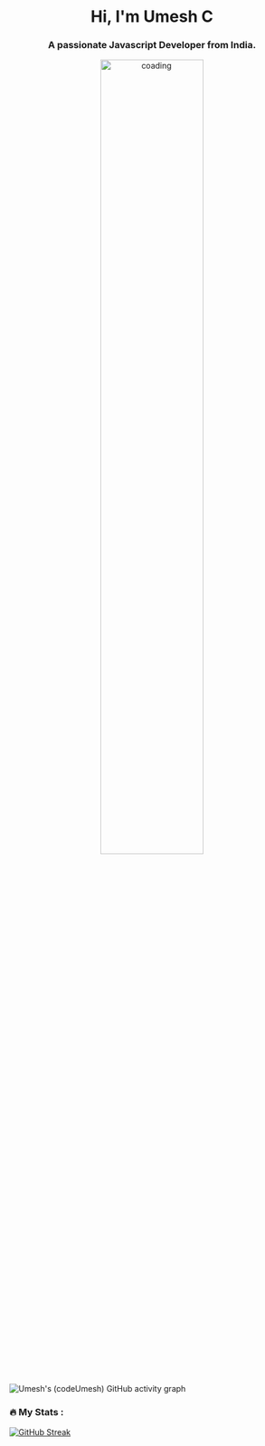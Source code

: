 <h1 align="center">Hi, I'm Umesh C</h1>
<h3 align="center">A passionate Javascript Developer from India.</h3>
<div align='center'> 
<img  alt='coading' width='60%' src='https://cdn.dribbble.com/users/1162077/screenshots/3848914/programmer.gif'>

</div>

<img src="https://camo.githubusercontent.com/41ac00449fe9a9a3286dfdf7b2167575bf8adba16566727ba5ce50b9f469d718/68747470733a2f2f656d6f6a692e67672f6173736574732f656d6f6a692f636f6f6c646f67652e676966" alt="Umesh's (codeUmesh) GitHub activity graph"/>

### :fire: My Stats :

[![GitHub Streak](http://github-readme-streak-stats.herokuapp.com?user=theUmeshC&theme=tokyonight)](https://git.io/streak-stats)
